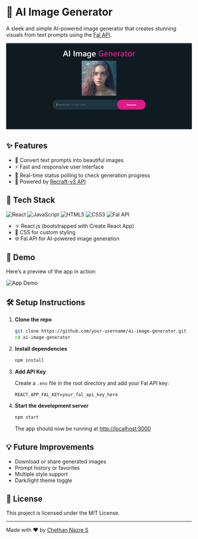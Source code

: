 # 🎨 AI Image Generator

A sleek and simple AI-powered image generator that creates stunning visuals from text prompts using the [Fal API](https://fal.ai/).

<p align="center">
  <img src="https://github.com/ChethanNazre/AI-Image-Generator/blob/main/Screenshot%202025-04-11%20171918.png" alt="AI Image Generator Demo" width="700"/>
</p>

## ✨ Features

- 🌈 Convert text prompts into beautiful images
- ⚡ Fast and responsive user interface
- 🔄 Real-time status polling to check generation progress
- 🎨 Powered by [Recraft-v3 API](https://fal.ai/recraft)

## 🚀 Tech Stack

<p align="left">
  <img src="https://img.shields.io/badge/React-20232A?style=for-the-badge&logo=react&logoColor=61DAFB" alt="React"/>
  <img src="https://img.shields.io/badge/JavaScript-F7DF1E?style=for-the-badge&logo=javascript&logoColor=black" alt="JavaScript"/>
  <img src="https://img.shields.io/badge/HTML5-E34F26?style=for-the-badge&logo=html5&logoColor=white" alt="HTML5"/>
  <img src="https://img.shields.io/badge/CSS-239120?style=for-the-badge&logo=css3&logoColor=white" alt="CSS3"/>
  <img src="https://img.shields.io/badge/Fal%20API-FF0080?style=for-the-badge&logo=openai&logoColor=white" alt="Fal API"/>
</p>

- ⚛️ React.js (bootstrapped with Create React App)
- 🎨 CSS for custom styling
- 🌐 Fal API for AI-powered image generation

## 📸 Demo

Here’s a preview of the app in action:

![App Demo](C:/Users/prash/Desktop/AiImageGenerator/ai-image-generator/Screenshot%202025-04-11%20171918.png)

## 🛠️ Setup Instructions

1. **Clone the repo**
   ```bash
   git clone https://github.com/your-username/ai-image-generator.git
   cd ai-image-generator
   ```

2. **Install dependencies**
   ```bash
   npm install
   ```

3. **Add API Key**

   Create a `.env` file in the root directory and add your Fal API key:

   ```env
   REACT_APP_FAL_KEY=your_fal_api_key_here
   ```

4. **Start the development server**
   ```bash
   npm start
   ```

   The app should now be running at [http://localhost:3000](http://localhost:3000)

## 💡 Future Improvements

- Download or share generated images
- Prompt history or favorites
- Multiple style support
- Dark/light theme toggle

## 📄 License

This project is licensed under the MIT License.

---

Made with ❤️ by [Chethan Nazre S](https://github.com/your-username)
